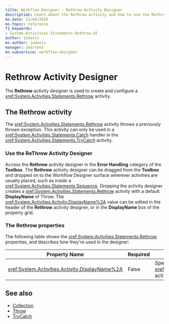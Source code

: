 ```yaml
---
title: Workflow Designer - Rethrow Activity Designer
description: Learn about the Rethrow activity and how to use the Rethrow activity designer to create and configure a Rethrow activity.
ms.date: 11/04/2016
ms.topic: reference
f1_keywords:
- System.Activities.Statements.Rethrow.UI
author: jodavis
ms.author: jodavis
manager: jmartens
ms.subservice: workflow-designer
---
```

# Rethrow Activity Designer

The **Rethrow** activity designer is used to create and configure a <xref:System.Activities.Statements.Rethrow> activity.

## The Rethrow activity

The <xref:System.Activities.Statements.Rethrow> activity throws a previously thrown exception. This activity can only be used in a <xref:System.Activities.Statements.Catch> handler in the <xref:System.Activities.Statements.TryCatch> activity.

### Use the ReThrow Activity Designer

Access the **Rethrow** activity designer in the **Error Handling** category of the **Toolbox**. The **Rethrow** activity designer can be dragged from the **Toolbox** and dropped on to the Workflow Designer surface wherever activities are usually placed, such as inside a <xref:System.Activities.Statements.Sequence>. Dropping the activity designer creates a <xref:System.Activities.Statements.Rethrow> activity with a default **DisplayName** of Throw. The <xref:System.Activities.Activity.DisplayName%2A> value can be edited in the header of the **Rethrow** activity designer, or in the **DisplayName** box of the property grid.

### The Rethrow properties

The following table shows the <xref:System.Activities.Statements.Rethrow> properties, and describes how they're used in the designer:

|Property Name|Required|Usage|
|-|--------------|-|
|<xref:System.Activities.Activity.DisplayName%2A>|False|Specifies the optional friendly name of the <xref:System.Activities.Statements.Rethrow> activity. The default is Rethrow.|

## See also

- [Collection](../workflow-designer/collection-activity-designers.md)
- [Throw](../workflow-designer/throw-activity-designer.md)
- [TryCatch](../workflow-designer/trycatch-activity-designer.md)
